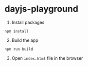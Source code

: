 # dayjs-playground

1. Install packages
```
npm install
```
2. Build the app
```
npm run build
```
3. Open `index.html` file in the browser
